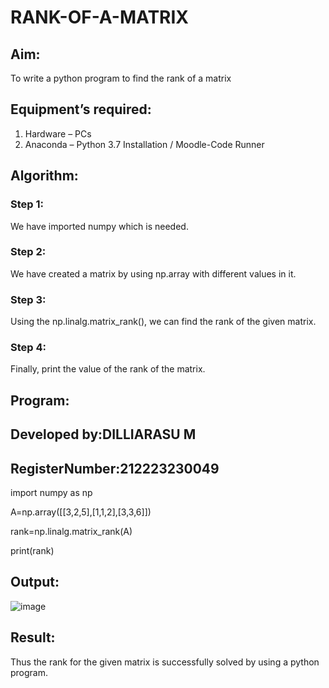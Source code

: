 # RANK-OF-A-MATRIX
## Aim:
To write a python program to find the rank of a matrix
## Equipment’s required:
1. 	Hardware – PCs
2. 	Anaconda – Python 3.7 Installation / Moodle-Code Runner
## Algorithm:
### Step 1: 
We have imported numpy which is needed.
### Step 2:
We have created a matrix by using np.array with different values in it.
### Step 3: 
Using the np.linalg.matrix_rank(), we can find the rank of the given matrix.
### Step 4:
Finally, print the value of the rank of the matrix.
## Program:

## Developed by:DILLIARASU M 

## RegisterNumber:212223230049 

import numpy as np

A=np.array([[3,2,5],[1,1,2],[3,3,6]])

rank=np.linalg.matrix_rank(A)

print(rank)
## Output:

![image](https://github.com/Dilliarasu0105/RANK-OF-A-MATRIX/assets/144979593/22a6e3c7-fe87-4c47-9118-17ca6fda8e35)


## Result:
Thus the rank for the given matrix is successfully solved by  using a python program.


